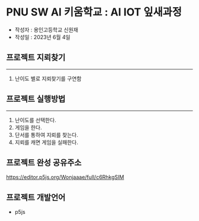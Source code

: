 # PNU SW AI 키움학교 : AI IOT 잎새과정 
+ 작성자 : 용인고등학교 신원재
+ 작성일 : 2023년 6월 4일

## 프로젝트 지뢰찾기
---
1. 난이도 별로 지뢰찾기를 구연함

## 프로젝트 실행방법
---
1. 난이도를 선택한다.
2. 게임을 한다.
3. 단서를 통하여 지뢰를 찾는다.
4. 지뢰를 캐면 게임을 실패한다.

## 프로젝트 완성 공유주소
https://editor.p5js.org/Wonjaaae/full/c6RhkgSIM

## 프로젝트 개발언어
+ p5js
